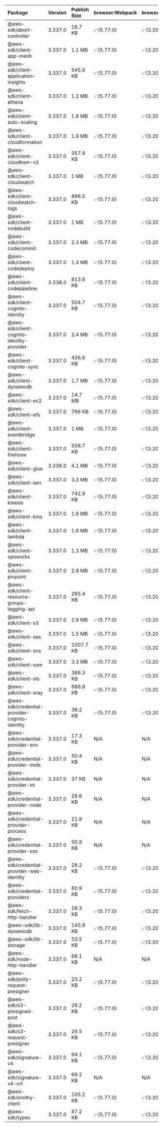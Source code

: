 | Package | Version | Publish Size | browser:Webpack | browser:Rollup | browser:EsBuild |
| :------ | :------ | :----------- | :------ | :----- | :------- |
|@aws-sdk/abort-controller|3.337.0|16.7 KB|✅(5.77.0)|✅(3.20.2)|✅(0.17.15)|
|@aws-sdk/client-app-mesh|3.337.0|1.1 MB|✅(5.77.0)|✅(3.20.2)|✅(0.17.15)|
|@aws-sdk/client-application-insights|3.337.0|545.9 KB|✅(5.77.0)|✅(3.20.2)|✅(0.17.15)|
|@aws-sdk/client-athena|3.337.0|1.2 MB|✅(5.77.0)|✅(3.20.2)|✅(0.17.15)|
|@aws-sdk/client-auto-scaling|3.337.0|1.8 MB|✅(5.77.0)|✅(3.20.2)|✅(0.17.15)|
|@aws-sdk/client-cloudformation|3.337.0|1.9 MB|✅(5.77.0)|✅(3.20.2)|✅(0.17.15)|
|@aws-sdk/client-cloudhsm-v2|3.337.0|357.9 KB|✅(5.77.0)|✅(3.20.2)|✅(0.17.15)|
|@aws-sdk/client-cloudwatch|3.337.0|1 MB|✅(5.77.0)|✅(3.20.2)|✅(0.17.15)|
|@aws-sdk/client-cloudwatch-logs|3.337.0|896.5 KB|✅(5.77.0)|✅(3.20.2)|✅(0.17.15)|
|@aws-sdk/client-codebuild|3.337.0|1 MB|✅(5.77.0)|✅(3.20.2)|✅(0.17.15)|
|@aws-sdk/client-codecommit|3.337.0|2.3 MB|✅(5.77.0)|✅(3.20.2)|✅(0.17.15)|
|@aws-sdk/client-codedeploy|3.337.0|1.3 MB|✅(5.77.0)|✅(3.20.2)|✅(0.17.15)|
|@aws-sdk/client-codepipeline|3.338.0|913.6 KB|✅(5.77.0)|✅(3.20.2)|✅(0.17.15)|
|@aws-sdk/client-cognito-identity|3.337.0|504.7 KB|✅(5.77.0)|✅(3.20.2)|✅(0.17.15)|
|@aws-sdk/client-cognito-identity-provider|3.337.0|2.4 MB|✅(5.77.0)|✅(3.20.2)|✅(0.17.15)|
|@aws-sdk/client-cognito-sync|3.337.0|436.6 KB|✅(5.77.0)|✅(3.20.2)|✅(0.17.15)|
|@aws-sdk/client-dynamodb|3.337.0|1.7 MB|✅(5.77.0)|✅(3.20.2)|✅(0.17.15)|
|@aws-sdk/client-ec2|3.337.0|14.7 MB|✅(5.77.0)|✅(3.20.2)|✅(0.17.15)|
|@aws-sdk/client-efs|3.337.0|766 KB|✅(5.77.0)|✅(3.20.2)|✅(0.17.15)|
|@aws-sdk/client-eventbridge|3.337.0|1 MB|✅(5.77.0)|✅(3.20.2)|✅(0.17.15)|
|@aws-sdk/client-firehose|3.337.0|508.7 KB|✅(5.77.0)|✅(3.20.2)|✅(0.17.15)|
|@aws-sdk/client-glue|3.338.0|4.1 MB|✅(5.77.0)|✅(3.20.2)|✅(0.17.15)|
|@aws-sdk/client-iam|3.337.0|3.3 MB|✅(5.77.0)|✅(3.20.2)|✅(0.17.15)|
|@aws-sdk/client-kinesis|3.337.0|742.9 KB|✅(5.77.0)|✅(3.20.2)|✅(0.17.15)|
|@aws-sdk/client-kms|3.337.0|1.6 MB|✅(5.77.0)|✅(3.20.2)|✅(0.17.15)|
|@aws-sdk/client-lambda|3.337.0|1.6 MB|✅(5.77.0)|✅(3.20.2)|✅(0.17.15)|
|@aws-sdk/client-opsworks|3.337.0|1.3 MB|✅(5.77.0)|✅(3.20.2)|✅(0.17.15)|
|@aws-sdk/client-pinpoint|3.337.0|2.9 MB|✅(5.77.0)|✅(3.20.2)|✅(0.17.15)|
|@aws-sdk/client-resource-groups-tagging-api|3.337.0|265.4 KB|✅(5.77.0)|✅(3.20.2)|✅(0.17.15)|
|@aws-sdk/client-s3|3.337.0|2.9 MB|✅(5.77.0)|✅(3.20.2)|✅(0.17.15)|
|@aws-sdk/client-ses|3.337.0|1.5 MB|✅(5.77.0)|✅(3.20.2)|✅(0.17.15)|
|@aws-sdk/client-sns|3.337.0|1007.7 KB|✅(5.77.0)|✅(3.20.2)|✅(0.17.15)|
|@aws-sdk/client-ssm|3.337.0|3.3 MB|✅(5.77.0)|✅(3.20.2)|✅(0.17.15)|
|@aws-sdk/client-sts|3.337.0|386.3 KB|✅(5.77.0)|✅(3.20.2)|✅(0.17.15)|
|@aws-sdk/client-xray|3.337.0|686.9 KB|✅(5.77.0)|✅(3.20.2)|✅(0.17.15)|
|@aws-sdk/credential-provider-cognito-identity|3.337.0|36.2 KB|✅(5.77.0)|✅(3.20.2)|✅(0.17.15)|
|@aws-sdk/credential-provider-env|3.337.0|17.3 KB|N/A|N/A|N/A|
|@aws-sdk/credential-provider-imds|3.337.0|50.4 KB|N/A|N/A|N/A|
|@aws-sdk/credential-provider-ini|3.337.0|37 KB|N/A|N/A|N/A|
|@aws-sdk/credential-provider-node|3.337.0|26.6 KB|N/A|N/A|N/A|
|@aws-sdk/credential-provider-process|3.337.0|21.9 KB|N/A|N/A|N/A|
|@aws-sdk/credential-provider-sso|3.337.0|30.9 KB|N/A|N/A|N/A|
|@aws-sdk/credential-provider-web-identity|3.337.0|28.2 KB|✅(5.77.0)|✅(3.20.2)|✅(0.17.15)|
|@aws-sdk/credential-providers|3.337.0|80.9 KB|✅(5.77.0)|✅(3.20.2)|✅(0.17.15)|
|@aws-sdk/fetch-http-handler|3.337.0|26.3 KB|✅(5.77.0)|✅(3.20.2)|✅(0.17.15)|
|@aws-sdk/lib-dynamodb|3.337.0|145.9 KB|✅(5.77.0)|✅(3.20.2)|✅(0.17.15)|
|@aws-sdk/lib-storage|3.337.0|53.5 KB|✅(5.77.0)|✅(3.20.2)|✅(0.17.15)|
|@aws-sdk/node-http-handler|3.337.0|68.1 KB|N/A|N/A|N/A|
|@aws-sdk/polly-request-presigner|3.337.0|23.2 KB|✅(5.77.0)|✅(3.20.2)|✅(0.17.15)|
|@aws-sdk/s3-presigned-post|3.337.0|26.2 KB|✅(5.77.0)|✅(3.20.2)|✅(0.17.15)|
|@aws-sdk/s3-request-presigner|3.337.0|29.5 KB|✅(5.77.0)|✅(3.20.2)|✅(0.17.15)|
|@aws-sdk/signature-v4|3.337.0|94.1 KB|✅(5.77.0)|✅(3.20.2)|✅(0.17.15)|
|@aws-sdk/signature-v4-crt|3.337.0|69.2 KB|N/A|N/A|N/A|
|@aws-sdk/smithy-client|3.337.0|105.2 KB|✅(5.77.0)|✅(3.20.2)|✅(0.17.15)|
|@aws-sdk/types|3.337.0|87.2 KB|✅(5.77.0)|✅(3.20.2)|✅(0.17.15)|
